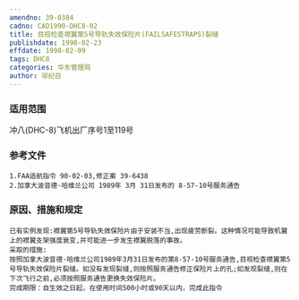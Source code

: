 ```yaml
---
amendno: 39-0384
cadno: CAD1990-DHC8-02
title: 目视检查襟翼第5号导轨失效保险片(FAILSAFESTRAPS)裂缝
publishdate: 1990-02-23
effdate: 1990-02-09
tags: DHC8
categories: 华东管理局
author: 邬纪召
---
```


### 适用范围 
冲八(DHC-8)飞机出厂序号1至119号

### 参考文件
    1.FAA适航指令 90-02-03,修正案 39-6438 
    2.加拿大波音德·哈维兰公司 1989年 3月 31日发布的 8-57-10号服务通告

### 原因、措施和规定 
    已有实例发现:襟翼第5号导轨失效保险片由于安装不当,出现疲劳断裂。这种情况可能导致机翼上的襟翼支架强度衰变,并可能进一步发生襟翼脱落的事故。 
    采取的措施: 
    按照加拿大波音德·哈维兰公司1989年3月31日发布的第8-57-10号服务通告,目视检查襟翼第5号导轨失效保险片裂缝。如没有发现裂缝,则按照服务通告修正保险片上的孔;如发现裂缝,则在下次飞行之前,必须按照服务通告更换失效保险片。
    完成期限：自生效之日起，在使用时间500小时或90天以内，完成此指令
  
